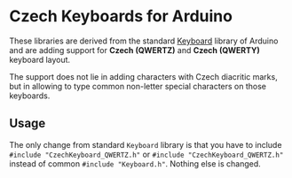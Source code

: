 # Czech Keyboards for Arduino

These libraries are derived from the standard [Keyboard](http://www.arduino.org/learning/reference/mousekeyboard) library of Arduino and are adding support for **Czech (QWERTZ)** and **Czech (QWERTY)** keyboard layout.

The support does not lie in adding characters with Czech diacritic marks, but in allowing to type common non-letter special characters on those keyboards.

## Usage

The only change from standard `Keyboard` library is that you have to include `#include "CzechKeyboard_QWERTZ.h"` or `#include "CzechKeyboard_QWERTZ.h"` instead of common `#include "Keyboard.h"`. Nothing else is changed.